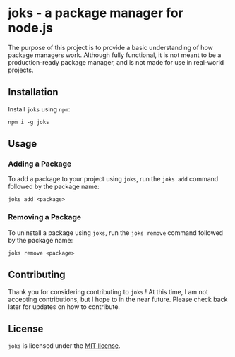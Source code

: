# joks - a package manager for node.js

The purpose of this project is to provide a basic understanding of how package managers work. Although fully functional, it is not meant to be a production-ready package manager, and is not made for use in real-world projects.

## Installation

Install `joks` using `npm`:

```
npm i -g joks
```

## Usage

### Adding a Package

To add a package to your project using `joks`, run the `joks add` command followed by the package name:

```
joks add <package>
```

### Removing a Package

To uninstall a package using `joks`, run the `joks remove` command followed by the package name:

```
joks remove <package>
```

## Contributing

Thank you for considering contributing to `joks` ! At this time, I am not accepting contributions, but I hope to in the near future. Please check back later for updates on how to contribute.

## License

`joks` is licensed under the [MIT license](LICENSE).
